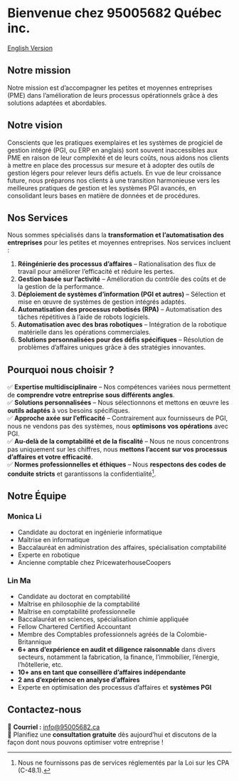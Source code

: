 # **Bienvenue chez 95005682 Québec inc.**  
[English Version](/index)

## Notre mission
Notre mission est d’accompagner les petites et moyennes entreprises (PME) dans l’amélioration de leurs processus opérationnels grâce à des solutions adaptées et abordables. 

## Notre vision

Conscients que les pratiques exemplaires et les systèmes de progiciel de gestion intégré (PGI, ou ERP en anglais) sont souvent inaccessibles aux PME en raison de leur complexité et de leurs coûts, nous aidons nos clients à mettre en place des processus sur mesure et à adopter des outils de gestion légers pour relever leurs défis actuels. En vue de leur croissance future, nous préparons nos clients à une transition harmonieuse vers les meilleures pratiques de gestion et les systèmes PGI avancés, en consolidant leurs bases en matière de données et de procédures.

## **Nos Services**  
Nous sommes spécialisés dans la **transformation et l’automatisation des entreprises** pour les petites et moyennes entreprises. Nos services incluent :  

1. **Réingénierie des processus d’affaires** – Rationalisation des flux de travail pour améliorer l’efficacité et réduire les pertes.  
2. **Gestion basée sur l’activité** – Amélioration du contrôle des coûts et de la gestion de la performance.  
3. **Déploiement de systèmes d’information (PGI et autres)** – Sélection et mise en œuvre de systèmes de gestion intégrés adaptés.  
4. **Automatisation des processus robotisés (RPA)** – Automatisation des tâches répétitives à l’aide de robots logiciels.  
5. **Automatisation avec des bras robotiques** – Intégration de la robotique matérielle dans les opérations commerciales.  
6. **Solutions personnalisées pour des défis spécifiques** – Résolution de problèmes d’affaires uniques grâce à des stratégies innovantes.  

## **Pourquoi nous choisir ?**  
✅ **Expertise multidisciplinaire** – Nos compétences variées nous permettent de **comprendre votre entreprise sous différents angles**.  
✅ **Solutions personnalisées** – Nous sélectionnons et mettons en œuvre les **outils adaptés** à vos besoins spécifiques.  
✅ **Approche axée sur l’efficacité** – Contrairement aux fournisseurs de PGI, nous ne vendons pas des systèmes, nous **optimisons vos opérations** avec PGI.  
✅ **Au-delà de la comptabilité et de la fiscalité** – Nous ne nous concentrons pas uniquement sur les chiffres, nous **mettons l’accent sur vos processus d’affaires et votre efficacité**.  
✅ **Normes professionnelles et éthiques** – Nous **respectons des codes de conduite stricts** et garantissons la confidentialité[^1].  

## **Notre Équipe**  

### **Monica Li**  
- Candidate au doctorat en ingénierie informatique  
- Maîtrise en informatique  
- Baccalauréat en administration des affaires, spécialisation comptabilité  
- Experte en robotique  
- Ancienne comptable chez PricewaterhouseCoopers  

### **Lin Ma**  
- Candidate au doctorat en comptabilité  
- Maîtrise en philosophie de la comptabilité  
- Maîtrise en comptabilité professionnelle  
- Baccalauréat en sciences, spécialisation chimie appliquée  
- Fellow Chartered Certified Accountant  
- Membre des Comptables professionnels agréés de la Colombie-Britannique  
- **6+ ans d’expérience en audit et diligence raisonnable** dans divers secteurs, notamment la fabrication, la finance, l’immobilier, l’énergie, l’hôtellerie, etc.  
- **10+ ans en tant que conseillère d’affaires indépendante**  
- **2 ans d’expérience en analyse d’affaires**  
- Experte en optimisation des processus d’affaires et **systèmes PGI**  


## **Contactez-nous**  
📩 **Courriel :** [info@95005682.ca](mailto:info@95005682.ca)  
📅 Planifiez une **consultation gratuite** dès aujourd’hui et discutons de la façon dont nous pouvons optimiser votre entreprise !  

[^1]: Nous ne fournissons pas de services réglementés par la Loi sur les CPA (C-48.1).  
